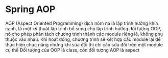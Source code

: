 # Spring AOP
AOP (Aspect Oriented Programming) dịch nôm na là lập trình hướng khía cạnh, là một kỹ thuật lập trình bổ sung cho lập trình hướng đối tượng OOP, nó cho phép phân tách chương trình thành các module riêng lẻ, không phụ thuộc vào nhau. Khi hoạt động, chương trình sẽ kết hợp các module lại để thực hiện chức năng nhưng khi sửa đổi thì chỉ cần sửa đổi trên một module cụ thể
Đối tượng của OOP là class, còn đối tượng AOP là aspect

